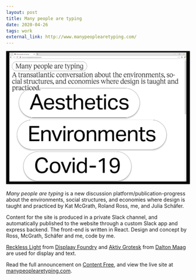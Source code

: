 ```yaml
---
layout: post
title: Many people are typing
date: 2020-04-26
tags: work
external_link: http://www.manypeoplearetyping.com/
---
```


![/assets/projects/mpat.png](/assets/projects/mpat.png)

*Many people are typing* is a new discussion platform/publication-progress about the environments, social structures, and economies where design is taught and practiced by Kat McGrath, Roland Ross, me, and Julia Schäfer.


Content for the site is produced in a private Slack channel, and automatically published to the website through a custom Slack app and express backend. The front-end is written in React. Design and concept by Ross, McGrath, Schäfer and me, code by me.

[Reckless Light](https://displaay.net/typeface/reckless/) from [Displaay Foundry](https://displaay.net/) and [Aktiv Grotesk](https://www.daltonmaag.com/library/aktiv-grotesk) from [Dalton Maag](https://www.daltonmaag.com/) are used for display and text.

Read the full announcement on [Content Free](http://content-free.net/news/many-people-are-typing), and view the live site at [manypeoplearetyping.com](http://www.manypeoplearetyping.com/).
